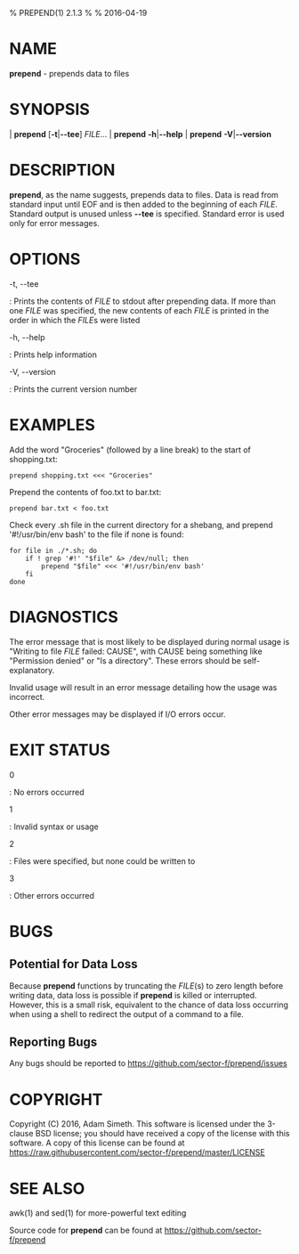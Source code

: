 % PREPEND(1) 2.1.3
%
% 2016-04-19

NAME
====

**prepend** - prepends data to files

SYNOPSIS
========

| **prepend** [**-t**|**--tee**] *FILE*...
| **prepend** **-h**|**--help**
| **prepend** **-V**|**--version**

DESCRIPTION
===========

**prepend**, as the name suggests, prepends data to files.
Data is read from standard input until EOF and is then added to the
beginning of each *FILE*. Standard output is unused unless **--tee**
is specified. Standard error is used only for error messages.

OPTIONS
=======

-t, --tee

:	Prints the contents of *FILE* to stdout after prepending data.
	If more than one *FILE* was specified, the new contents of
	each *FILE* is printed in the order in which the *FILE*s were listed

-h, --help

:	Prints help information

-V, --version

:	Prints the current version number

EXAMPLES
========

Add the word "Groceries" (followed by a line break) to the start of shopping.txt:

	prepend shopping.txt <<< "Groceries"

Prepend the contents of foo.txt to bar.txt:

	prepend bar.txt < foo.txt

Check every .sh file in the current directory for a shebang,
and prepend '#!/usr/bin/env bash' to the file if none is found:

~~~
for file in ./*.sh; do
	if ! grep '#!' "$file" &> /dev/null; then
		prepend "$file" <<< '#!/usr/bin/env bash'
	fi
done
~~~

DIAGNOSTICS
===========

The error message that is most likely to be displayed
during normal usage is "Writing to file *FILE* failed: CAUSE",
with CAUSE being something like "Permission denied" or
"Is a directory". These errors should be self-explanatory.

Invalid usage will result in an error message
detailing how the usage was incorrect.

Other error messages may be displayed if I/O errors occur.

EXIT STATUS
===========

0

:	No errors occurred

1

:	Invalid syntax or usage

2

:	Files were specified, but none could be written to

3

:	Other errors occurred


BUGS
====

Potential for Data Loss
-------

Because **prepend** functions by truncating the *FILE*(s) to zero length before
writing data, data loss is possible if **prepend** is killed
or interrupted. However, this is a small risk, equivalent
to the chance of data loss occurring when using a shell to redirect
the output of a command to a file.

Reporting Bugs
--------------

Any bugs should be reported to <https://github.com/sector-f/prepend/issues>

COPYRIGHT
=========

Copyright (C) 2016, Adam Simeth. This software is licensed under the 3-clause BSD license; you should have received a copy of the license with this software. A copy of this license can be found at
<https://raw.githubusercontent.com/sector-f/prepend/master/LICENSE>

SEE ALSO
========

awk(1) and sed(1) for more-powerful text editing

Source code for **prepend** can be found at <https://github.com/sector-f/prepend>
